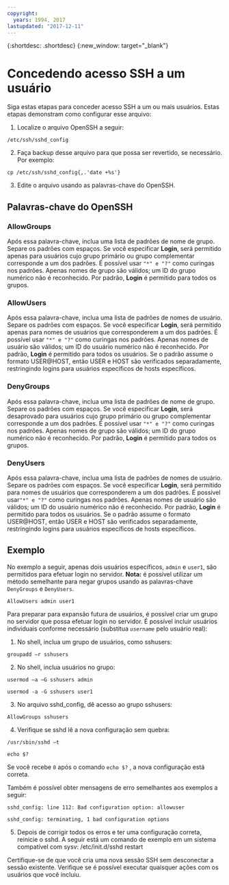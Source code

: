 ```yaml
---
copyright:
  years: 1994, 2017
lastupdated: "2017-12-11"
---
```


{:shortdesc: .shortdesc}
{:new_window: target="_blank"}

# Concedendo acesso SSH a um usuário 

Siga estas etapas para conceder acesso SSH a um ou mais usuários. Estas etapas demonstram como
configurar esse arquivo:

1. Localize o arquivo OpenSSH a seguir:
```
/etc/ssh/sshd_config
```
  
2. Faça backup desse arquivo para que possa ser revertido, se necessário. Por exemplo:
```
cp /etc/ssh/sshd_config{,.'date +%s'}
```
  
3. Edite o arquivo usando as palavras-chave do OpenSSH.


## Palavras-chave do OpenSSH

### AllowGroups 

Após essa palavra-chave, inclua uma lista de padrões de nome de grupo. Separe os padrões com espaços. Se
você especificar **Login**, será permitido apenas para usuários cujo grupo primário ou
grupo complementar corresponde a um dos padrões. É possível usar `"*" e "?"` como curingas
nos padrões. Apenas nomes de grupo são válidos; um ID do grupo numérico não é reconhecido. Por padrão,
**Login** é permitido para todos os grupos.

### AllowUsers 

Após essa palavra-chave, inclua uma lista de padrões de nomes de usuário. Separe os padrões com espaços. 
Se você especificar **Login**, será permitido apenas para nomes de usuários que
corresponderem a um dos padrões. É possível usar `"*" e "?"` como curingas nos padrões. 
Apenas nomes de usuário são válidos; um ID do usuário numérico não é reconhecido. Por padrão,
**Login** é permitido para todos os usuários. Se o padrão assume o formato USER@HOST,
então USER e HOST são verificados separadamente, restringindo logins para usuários específicos de
hosts específicos.

### DenyGroups 

Após essa palavra-chave, inclua uma lista de padrões de nome de grupo. Separe os padrões com espaços. Se
você especificar **Login**, será desaprovado para usuários cujo grupo primário ou
grupo complementar corresponde a um dos padrões. É possível usar `"*" e "?"`
como curingas nos padrões. Apenas nomes de grupo são válidos; um ID do grupo numérico não é reconhecido. Por
padrão, **Login** é permitido para todos os grupos.

### DenyUsers 

Após essa palavra-chave, inclua uma lista de padrões de nomes de usuário. Separe os padrões com espaços. 
Se você especificar **Login**, será permitido para nomes de usuários que corresponderem a
um dos padrões. É possível usar`"*" e "?"` como curingas nos padrões. Apenas nomes de usuário
são válidos; um ID do usuário numérico não é reconhecido. Por padrão, **Login** é permitido
para todos os usuários.  Se o padrão assume o formato USER@HOST, então USER e HOST são verificados
separadamente, restringindo logins para usuários específicos de hosts específicos.

## Exemplo

No exemplo a seguir, apenas dois usuários específicos, `admin` e
`user1`, são permitidos para efetuar login no servidor.
**Nota:** é possível utilizar um método semelhante para negar grupos usando as palavras-chave
`DenyGroups` e `DenyUsers`.
```
AllowUsers admin user1
```

Para preparar para expansão futura de usuários, é possível criar um grupo no servidor que possa efetuar
login no servidor. É possível incluir usuários individuais conforme necessário (substitua
*`username`* pelo usuário real):

1. No shell, inclua um grupo de usuários, como sshusers:
```
groupadd –r sshusers
```

2. No shell, inclua usuários no grupo:
```
usermod –a –G sshusers admin
```
```
usermod -a -G sshusers user1
```

3. No arquivo sshd_config, dê acesso ao grupo sshusers:
```
AllowGroups sshusers
```

4. Verifique se sshd lê a nova configuração sem quebra:
```
/usr/sbin/sshd –t
```

```
echo $?
```

  Se você recebe `0` após o comando `echo $?` , a nova
configuração está correta.

  Também é possível obter mensagens de erro semelhantes aos exemplos a seguir:
```
sshd_config: line 112: Bad configuration option: allowuser
```

```
sshd_config: terminating, 1 bad configuration options
```

5. Depois de corrigir todos os erros e ter uma configuração correta, reinicie o sshd.
A seguir está um comando de exemplo em um sistema compatível com sysv: /etc/init.d/sshd restart

Certifique-se de que você cria uma nova sessão SSH sem desconectar a sessão existente. Verifique se é
possível executar quaisquer ações com os usuários que você incluiu.
